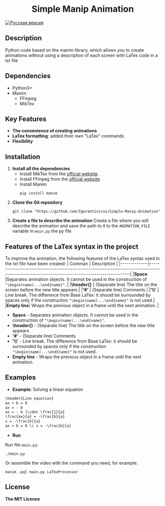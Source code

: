 <h1 align="center">Simple Manip Animation</h1>

[![Русская версия](https://img.shields.io/badge/Русская%20версия-blue)](README_RU.md)

<h2>Description</h2>

Python code based on the manim library, which allows you to create animations without using a description of each screen with LaTex code in a txt file

<h2>Dependencies</h2>

* Python3+
* Manim
  * FFmpeg
  * MikTex


<h2>Key Features</h2>

* **The convenience of creating animations**
* **LaTex formatting**: added their own "LaTex" commands
* **Flexibility**

<h2>Installation</h2>

1. **Install all the dependencies**
   * Install MikTex from the <a href="https://miktex.org/download">official website</a>.
   * Install FFmpeg from the <a href="https://ffmpeg.org/download.html">official website</a>.
   * Install Manim
     ```ssh
     pip install manim
     ```
2. **Clone the Git repository**
   ```shh
   git clone "https://github.com/Igorantivirus/Simple-Manip-Animation"
   ```
3. **Create a file to describe the animation**
   Create a file where you will describe the animation and save the path to it to the `ANIMATION_FILE` variable in `main.py` the py file

<h2>Features of the LaTex syntax in the project</h2>

To improve the animation, the following features of the LaTex syntax used in the txt file have been created:
|    Comman    |                                           Description                                                                                            |
|--------------|--------------------------------------------------------------------------------------------------------------------------------------------------|
|**Space**     |Separates animation objects. It cannot be used in the construction of `"\begin(name)...\end{name}"`.                                              |
|**\header{}** | (Separate line) The title on the screen before the new title appears                                                                             |
|**'#'**       | (Separate line) Comments                                                                                                                         |
|**'\\\\'**    | Line break. The difference from Base LaTex: it should be surrounded by spaces only if the construction `"\begin(name)...\end{name}"` is not used.|
|**Empty line**| Wraps the previous object in a frame until the next animation.                                                                                   |

* **Space** - Separates animation objects. It cannot be used in the construction of `"\begin(name)...\end{name}"`.
* **\header{}** - (Separate line) The title on the screen before the new title appears
* **'#'** - (Separate line) Comments
* **'\\\\'** - Line break. The difference from Base LaTex: it should be surrounded by spaces only if the construction `"\begin(name)...\end{name}"` is not used.
* **Empty line** - Wraps the previous object in a frame until the next animation.

<h2>Examples</h2>

* **Example**: Solving a linear equation

``` txt
\header{Line equation}
ax + b = 0
ax = - b
ax = - b |\cdot \frac{1}{a}
\frac{ax}{a} = -\frac{b}{a}
x = -\frac{b}{a}
ax + b = 0 \\ x = -\frac{b}{a}

```
* **Run**

Run file `main.py`:
```ssh
./main.py
```

Or assemble the video with the command you need, for example:
```ssh
manim -pql main.py LaTexProcessor
```

<h2>License</h2>

**The MIT License**
